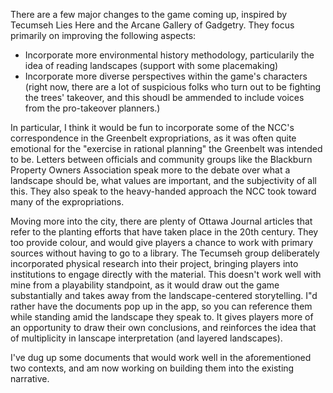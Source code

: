 There are a few major changes to the game coming up, inspired by Tecumseh Lies Here and the Arcane Gallery of Gadgetry. They focus primarily on improving the following aspects:

+ Incorporate more environmental history methodology, particularily the idea of reading landscapes (support with some placemaking)
+ Incorporate more diverse perspectives within the game's characters (right now, there are a lot of suspicious folks who turn out to be fighting the trees' takeover, and this shoudl be ammended to include voices from the pro-takeover planners.)

In particular, I think it would be fun to incorporate some of the NCC's correspondence in the Greenbelt expropriations, as it was often quite emotional for the "exercise in rational planning" the Greenbelt was intended to be. Letters between officials and community groups like the Blackburn Property Owners Association speak more to the debate over what a landscape should be, what values are important, and the subjectivity of all this. They also speak to the heavy-handed approach the NCC took toward many of the expropriations.

Moving more into the city, there are plenty of Ottawa Journal articles that refer to the planting efforts that have taken place in the 20th century. They too provide colour, and would give players a chance to work with primary sources without having to go to a library. The Tecumseh group deliberately incorporated physical research into their project, bringing players into institutions to engage directly with the material. This doesn't work well with mine from a playability standpoint, as it would draw out the game substantially and takes away from the landscape-centered storytelling. I"d rather have the documents pop up in the app, so you can reference them while standing amid the landscape they speak to. It gives players more of an opportunity to draw their own conclusions, and reinforces the idea that of multiplicity in lanscape interpretation (and layered landscapes).

I've dug up some documents that would work well in the aforementioned two contexts, and am now working on building them into the existing narrative. 
